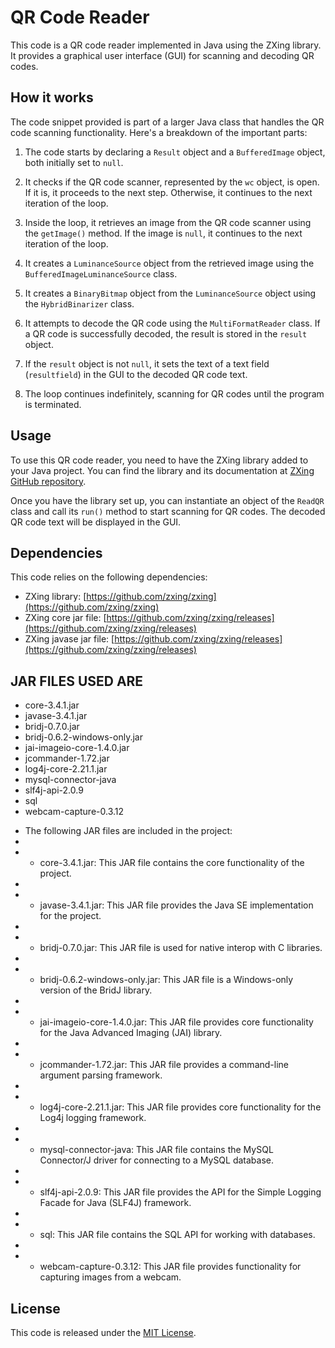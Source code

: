 
# QR Code Reader

This code is a QR code reader implemented in Java using the ZXing library. It provides a graphical user interface (GUI) for scanning and decoding QR codes.

## How it works

The code snippet provided is part of a larger Java class that handles the QR code scanning functionality. Here's a breakdown of the important parts:

1. The code starts by declaring a `Result` object and a `BufferedImage` object, both initially set to `null`.

2. It checks if the QR code scanner, represented by the `wc` object, is open. If it is, it proceeds to the next step. Otherwise, it continues to the next iteration of the loop.

3. Inside the loop, it retrieves an image from the QR code scanner using the `getImage()` method. If the image is `null`, it continues to the next iteration of the loop.

4. It creates a `LuminanceSource` object from the retrieved image using the `BufferedImageLuminanceSource` class.

5. It creates a `BinaryBitmap` object from the `LuminanceSource` object using the `HybridBinarizer` class.

6. It attempts to decode the QR code using the `MultiFormatReader` class. If a QR code is successfully decoded, the result is stored in the `result` object.

7. If the `result` object is not `null`, it sets the text of a text field (`resultfield`) in the GUI to the decoded QR code text.

8. The loop continues indefinitely, scanning for QR codes until the program is terminated.

## Usage

To use this QR code reader, you need to have the ZXing library added to your Java project. You can find the library and its documentation at [ZXing GitHub repository](https://github.com/zxing/zxing).

Once you have the library set up, you can instantiate an object of the `ReadQR` class and call its `run()` method to start scanning for QR codes. The decoded QR code text will be displayed in the GUI.

## Dependencies

This code relies on the following dependencies:
- ZXing library: [https://github.com/zxing/zxing](https://github.com/zxing/zxing)
- ZXing core jar file: [https://github.com/zxing/zxing/releases](https://github.com/zxing/zxing/releases)
- ZXing javase jar file: [https://github.com/zxing/zxing/releases](https://github.com/zxing/zxing/releases)


## JAR FILES USED ARE






- core-3.4.1.jar
- javase-3.4.1.jar
- bridj-0.7.0.jar 
- bridj-0.6.2-windows-only.jar
- jai-imageio-core-1.4.0.jar
- jcommander-1.72.jar
- log4j-core-2.21.1.jar
- mysql-connector-java
- slf4j-api-2.0.9
- sql
- webcam-capture-0.3.12



 * The following JAR files are included in the project:
 * 
 * - core-3.4.1.jar: This JAR file contains the core functionality of the project.
 * 
 * - javase-3.4.1.jar: This JAR file provides the Java SE implementation for the project.
 * 
 * - bridj-0.7.0.jar: This JAR file is used for native interop with C libraries.
 * 
 * - bridj-0.6.2-windows-only.jar: This JAR file is a Windows-only version of the BridJ library.
 * 
 * - jai-imageio-core-1.4.0.jar: This JAR file provides core functionality for the Java Advanced Imaging (JAI) library.
 * 
 * - jcommander-1.72.jar: This JAR file provides a command-line argument parsing framework.
 * 
 * - log4j-core-2.21.1.jar: This JAR file provides core functionality for the Log4j logging framework.
 * 
 * - mysql-connector-java: This JAR file contains the MySQL Connector/J driver for connecting to a MySQL database.
 * 
 * - slf4j-api-2.0.9: This JAR file provides the API for the Simple Logging Facade for Java (SLF4J) framework.
 * 
 * - sql: This JAR file contains the SQL API for working with databases.
 * 
 * - webcam-capture-0.3.12: This JAR file provides functionality for capturing images from a webcam.
 



## License

This code is released under the [MIT License](https://opensource.org/licenses/MIT).






